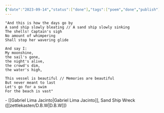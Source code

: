 ```yaml
---
{"date":"2023-09-14","status":["done"],"tags":["poem","done","publish"],"topic":null,"author":"[[Gabriel Lima Jacinto]]","source":"[[D.B.W]]","publish":true,"PassFrontmatter":true}
---
```


```poetry
"And this is how the days go by
A sand ship slowly bleating // A sand ship slowly sinking
The shells! Captain's sigh
No amount of whimpering
Shall stop her wavering glide

And say I:
My moonshine,
the sail's gone,
the night's alive,
the crowd's dim,
the water's high,

This vessel is beautiful // Memories are beautiful
But never meant to last
Let's go for a swim
For the beach is vast"
```
\- [[Gabriel Lima Jacinto\|Gabriel Lima Jacinto]], Sand Ship Wreck ([[zettlekasten/D.B.W\|D.B.W]])